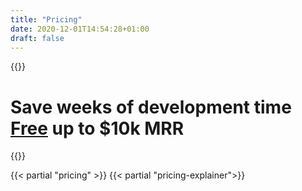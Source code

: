 ```yaml
---
title: "Pricing"
date: 2020-12-01T14:54:28+01:00
draft: false
---
```


{{<rawhtml>}}
<h1 class="text-gray-800 text-3xl md:text-4xl lg:text-5xl font-bold mb-2 md:mb-4 lg:mb-8">
    Save weeks of development time
    <br/>
    <u>Free</u> up to $10k MRR
</h1>
{{</rawhtml>}}

{{< partial "pricing" >}}
{{< partial "pricing-explainer">}}